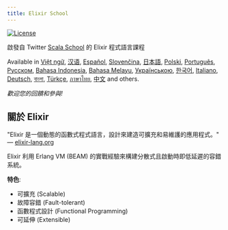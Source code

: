 ```yaml
---
title: Elixir School
---
```


[![License](//img.shields.io/badge/license-MIT-brightgreen.svg)](http://opensource.org/licenses/MIT)

啟發自 Twitter [Scala School](http://twitter.github.io/scala_school/) 的 Elixir 程式語言課程

Available in [Việt ngữ][vi], [汉语][cn], [Español][es], [Slovenčina][sk], [日本語][jp], [Polski][pl], [Português][pt], [Русском][ru], [Bahasa Indonesia][id], [Bahasa Melayu][ms], [Українською][uk], [한국어][ko], [Italiano][it], [Deutsch][de], [বাংলা][bn], [Türkçe][tr], [ภาษาไทย][th], [中文][tw] and others.

  [cn]: /cn/
  [es]: /es/
  [it]: /it/
  [jp]: /jp/
  [ko]: /ko/
  [pl]: /pl/
  [pt]: /pt/
  [ru]: /ru/
  [sk]: /sk/
  [vi]: /vi/
  [id]: /id/
  [ms]: /ms/
  [uk]: /uk/
  [de]: /de/
  [bn]: /bn/
  [tr]: /tr/
  [th]: /th/
  [tw]: /tw/

_歡迎您的回饋和參與!_

## 關於 Elixir

"Elixir 是一個動態的函數式程式語言，設計來建造可擴充和易維護的應用程式。" — [elixir-lang.org](http://elixir-lang.org/)

Elixir 利用 Erlang VM (BEAM) 的實戰經驗來構建分散式且啟動時即低延遲的容錯系統。

__特色__:

+ 可擴充 (Scalable)
+ 故障容錯 (Fault-tolerant)
+ 函數程式設計 (Functional Programming)
+ 可延伸 (Extensible)